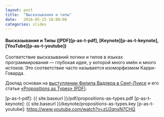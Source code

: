 ```yaml
---
layout: post
title:  "Высказывания и типы"
date:   2016-05-15 18:00:00
categories: slides
---
```


#### Высказывания и Типы ([PDF][p-as-t-pdf], [Keynote][p-as-t-keynote], [YouTube][p-as-t-youtube])

Соответствие высказываний логики и типов в языках программирования — глубокая идея,
у которой много имён и много истоков. Это соответствие часто называется изоморфизмом
Карри-Говарда.

Доклад основан на [выступлении Филипа Вадлера в Сент-Луисе](wadler-talk) и его статье [«Propositions as Types» (PDF)](wadler-paper).

[p-as-t-pdf]:     {{ site.baseurl }}/pdf/propositions-as-types.pdf
[p-as-t-keynote]: {{ site.baseurl }}/keynote/propositions-as-types.key
[p-as-t-youtube]: https://www.youtube.com/watch?v=zU2qnxN7CHQ

[wadler-talk]:  https://www.youtube.com/watch?v=IOiZatlZtGU
[wadler-paper]: http://homepages.inf.ed.ac.uk/wadler/papers/propositions-as-types/propositions-as-types.pdf


